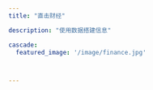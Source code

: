 ```yaml
---
title: "直击财经"

description: "使用数据搭建信息"

cascade:
  featured_image: '/image/finance.jpg'



---
```


